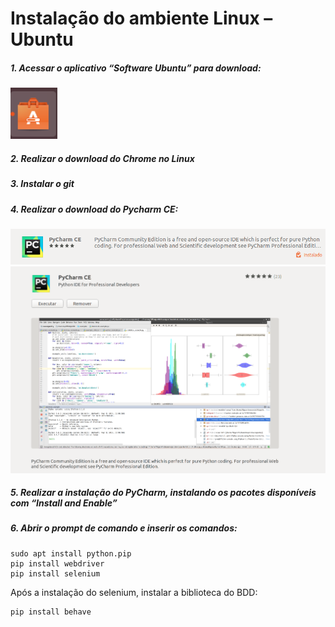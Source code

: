 
# Instalação do ambiente Linux –Ubuntu

##### 1. Acessar o aplicativo “Software Ubuntu” para download:
<div align="left">
    <img width="75" heigth="75" src="https://github.com/IMeinen/automacao_emu/blob/master/images/aplicativos.png">
</div>

##### 2. Realizar o download do Chrome no Linux

##### 3. Instalar o git

##### 4. Realizar o download do Pycharm CE:
<div align="center">
    <img width="750" heigth="550" src="https://github.com/IMeinen/automacao_emu/blob/master/images/pycharm1.png">
</div>
<div align="center">
    <img width="750" heigth="550" src="https://github.com/IMeinen/automacao_emu/blob/master/images/pycharm2.png">
</div>

##### 5. Realizar a instalação do PyCharm, instalando os pacotes disponíveis com “Install and Enable”

##### 6. Abrir o prompt de comando e inserir os comandos:
  
    sudo apt install python.pip
    pip install webdriver
    pip install selenium
  
 Após a instalação do selenium, instalar a biblioteca do BDD:
 
    pip install behave





